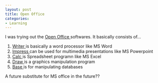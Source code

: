 ```yaml
---
layout: post
title: Open Office
categories:
- Learning
---
```



I was trying out the [Open Office ](http://www.openoffice.org/)softwares. It basically consists of...

1. [Writer ](http://www.openoffice.org/product/writer.html)is basically a word processor like MS Word
2. [Impress ](http://www.openoffice.org/product/impress.html)can be used for multimedia presentations like MS Powerpoint
3. [Calc ](http://www.openoffice.org/product/calc.html)is Spreadsheet programn like MS Excel
4. [Draw ](http://www.openoffice.org/product/draw.html)is a graphics manipulation program
5. [Base ](http://www.openoffice.org/product/base.html)is for manipulating databases

A future substitute for MS office in the future??

